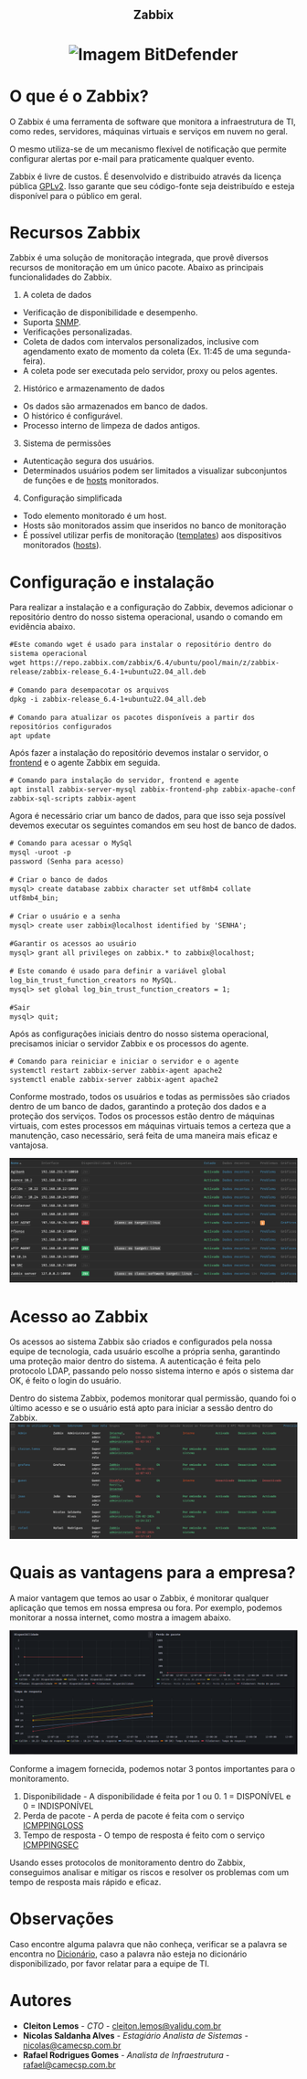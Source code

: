 <!-- Title -->

<p align="center">
  <h2 align="center">Zabbix</h2>
  <h1 align="center"><img src="https://ssd-disclosure.com/wp-content/uploads/2022/11/1_vloEha9mTCLM_SEnXdIUIw.png" alt="Imagem BitDefender" width="120"></h1>

<!-- Escopo do documento -->

  # O que é o Zabbix?
  O Zabbix é uma ferramenta de software que monitora a infraestrutura de TI, como redes, servidores, máquinas virtuais e serviços em nuvem no geral.

  O mesmo utiliza-se de um mecanismo flexível de notificação que permite configurar alertas por e-mail para praticamente qualquer evento.

  Zabbix é livre de custos. É desenvolvido e distribuido através da licença pública [GPLv2](/Guia/Dicionário.md). Isso garante que seu código-fonte seja deistribuído e esteja disponível para o público em geral.

# Recursos Zabbix
<P> Zabbix é uma solução de monitoração integrada, que provê diversos recursos de monitoração em um único pacote. Abaixo as principais funcionalidades do Zabbix.

1. A coleta de dados
- Verificação de disponibilidade e desempenho.
- Suporta [SNMP](/Guia/Dicionário.md).
- Verificações personalizadas.
- Coleta de dados com intervalos personalizados, inclusive com agendamento exato de momento da coleta (Ex. 11:45 de uma segunda-feira).
- A coleta pode ser executada pelo servidor, proxy ou pelos agentes.

2. Histórico e armazenamento de dados
- Os dados são armazenados em banco de dados.
- O histórico é configurável.
- Processo interno de limpeza de dados antigos.

3. Sistema de permissões
- Autenticação segura dos usuários.
- Determinados usuários podem ser limitados a visualizar subconjuntos de funções e de [hosts](/Guia/Dicionário.md) monitorados.

4. Configuração simplificada
- Todo elemento monitorado é um host.
- Hosts são monitorados assim que inseridos no banco de monitoração
- É possível utilizar perfis de monitoração ([templates](/Guia/Dicionário.md)) aos dispositivos monitorados ([hosts](/Guia/Dicionário.md)).

# Configuração e instalação

Para realizar a instalação e a configuração do Zabbix, devemos adicionar o repositório dentro do nosso sistema operacional, usando o comando em evidência abaixo.
````
#Este comando wget é usado para instalar o repositório dentro do sistema operacional
wget https://repo.zabbix.com/zabbix/6.4/ubuntu/pool/main/z/zabbix-release/zabbix-release_6.4-1+ubuntu22.04_all.deb

# Comando para desempacotar os arquivos 
dpkg -i zabbix-release_6.4-1+ubuntu22.04_all.deb

# Comando para atualizar os pacotes disponíveis a partir dos repositórios configurados
apt update 
````

Após fazer a instalação do repositório devemos instalar o servidor, o [frontend](/Guia/Dicionário.md) e o agente Zabbix em seguida.
````
# Comando para instalação do servidor, frontend e agente
apt install zabbix-server-mysql zabbix-frontend-php zabbix-apache-conf zabbix-sql-scripts zabbix-agent
````
Agora é necessário criar um banco de dados, para que isso seja possível devemos executar os seguintes comandos em seu host de banco de dados.
````
# Comando para acessar o MySql
mysql -uroot -p
password (Senha para acesso)

# Criar o banco de dados
mysql> create database zabbix character set utf8mb4 collate utf8mb4_bin;

# Criar o usuário e a senha
mysql> create user zabbix@localhost identified by 'SENHA';

#Garantir os acessos ao usuário
mysql> grant all privileges on zabbix.* to zabbix@localhost;

# Este comando é usado para definir a variável global log_bin_trust_function_creators no MySQL.
mysql> set global log_bin_trust_function_creators = 1;

#Sair
mysql> quit; 
````

Após as configurações iniciais dentro do nosso sistema operacional, precisamos iniciar o servidor Zabbix e os processos do agente.
````
# Comando para reiniciar e iniciar o servidor e o agente
systemctl restart zabbix-server zabbix-agent apache2
systemctl enable zabbix-server zabbix-agent apache2
````

Conforme mostrado, todos os usuários e todas as permissões são criados dentro de um banco de dados, garantindo a proteção dos dados e a proteção dos serviços. Todos os processos estão dentro de máquinas virtuais, com estes processos em máquinas virtuais temos a certeza que a manutenção, caso necessário, será feita de uma maneira mais eficaz e vantajosa.

![Servidores](Prints/Screenshot_1.png)

# Acesso ao Zabbix

Os acessos ao sistema Zabbix são criados e configurados pela nossa equipe de tecnologia, cada usuário escolhe a própria senha, garantindo uma proteção maior dentro do sistema. A autenticação é feita pelo protocolo LDAP, passando pelo nosso sistema interno e após o sistema dar OK, é feito o login do usuário.

Dentro do sistema Zabbix, podemos monitorar qual permissão, quando foi o último acesso e se o usuário está apto para iniciar a sessão dentro do Zabbix.
![Acessos](Prints/Screenshot_2.png)


# Quais as vantagens para a empresa?

A maior vantagem que temos ao usar o Zabbix, é monitorar qualquer aplicação que temos em nossa empresa ou fora. Por exemplo, podemos monitorar a nossa internet, como mostra a imagem abaixo.

![Internet](Prints/Screenshot_3.png)

Conforme a imagem fornecida, podemos notar 3 pontos importantes para o monitoramento. 


1. Disponibilidade - A disponibilidade é feita por 1 ou 0. 1 = DISPONÍVEL e 0 = INDISPONÍVEL
2. Perda de pacote - A perda de pacote é feita com o serviço [ICMPPINGLOSS](/Guia/Dicionário.md)
3. Tempo de resposta - O tempo de resposta é feito com o serviço [ICMPPINGSEC](/Guia/Dicionário.md)

Usando esses protocolos de monitoramento dentro do Zabbix, conseguimos analisar e mitigar os riscos e resolver os problemas com um tempo de resposta mais rápido e eficaz.

# Observações
Caso encontre alguma palavra que não conheça, verificar se a palavra se encontra no [Dicionário](Dicionário.md), caso a palavra não esteja no dicionário disponibilizado, por favor relatar para a equipe de TI.



# Autores
- **Cleiton Lemos** - _CTO_ - <cleiton.lemos@validu.com.br>
- **Nicolas Saldanha Alves** - _Estagiário Analista de Sistemas_ - <nicolas@camecsp.com.br>
- **Rafael Rodrigues Gomes** - _Analista de Infraestrutura_ - <rafael@camecsp.com.br>

